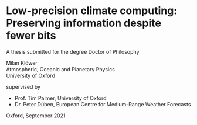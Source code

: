 # Low-precision climate computing: Preserving information despite fewer bits

A thesis submitted for the degree Doctor of Philosophy

Milan Klöwer  
Atmospheric, Oceanic and Planetary Physics  
University of Oxford

supervised by  
- Prof. Tim Palmer, University of Oxford
- Dr. Peter Düben, European Centre for Medium-Range Weather Forecasts

Oxford, September 2021
